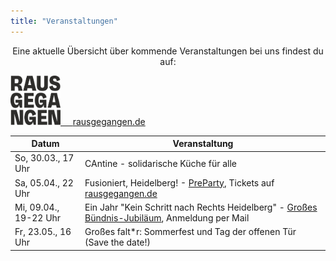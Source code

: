 ```yaml
---
title: "Veranstaltungen"
---
```


<p style="text-align:center">
Eine aktuelle Übersicht über kommende Veranstaltungen bei uns findest du auf:
</p>

<p style="text-align:center">
</p>

<div class="buttons is-centered">
    <a href="https://rausgegangen.de/locations/aula-des-collegium-academicum/"><img src="logo_rausgegangen_freigeist.svg" width="80"/>
    &nbsp;&nbsp;&nbsp;
    <a href="https://rausgegangen.de/organizations/collegium-academicum/" class="button is-medium is-primary">
        <span class="icon">
            <i class="icon-link"></i>
        </span>
        <span>rausgegangen.de</span>
    </a>
</div>

Datum | Veranstaltung 
-------- | -------- 
So, 30.03., 17 Uhr | CAntine - solidarische Küche für alle 
Sa, 05.04., 22 Uhr | Fusioniert, Heidelberg! - [PreParty](https://www.instagram.com/fusioniert_hd/p/DHdcTFIoVuF/?img_index=1), Tickets auf [rausgegangen.de](https://rausgegangen.de/events/fusioniert-heidelberg-preparty-0/)
Mi, 09.04., 19-22 Uhr | Ein Jahr "Kein Schritt nach Rechts Heidelberg" - [Großes Bündnis-Jubiläum](https://keinschrittnachrechts.de/event/ksnr-grosses-buendnis-event-ein-jahr-kein-schritt-nach-rechts-heidelberg), Anmeldung per Mail
Fr, 23.05., 16 Uhr | Großes falt*r: Sommerfest und Tag der offenen Tür (Save the date!)
